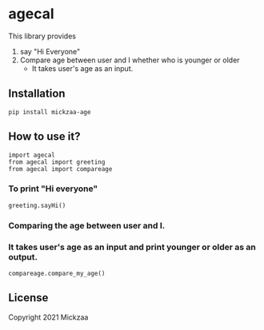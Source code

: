 # agecal
This library provides 
1. say "Hi Everyone"
2. Compare age between user and I whether who is younger or older
   - It takes user's age as an input.

## Installation
```pip install mickzaa-age```

## How to use it?
```import agecal```<br />
```from agecal import greeting```<br />
```from agecal import compareage```<br />

### To print "Hi everyone"
```greeting.sayHi()``` 

### Comparing the age between user and I. 
### It takes user's age as an input and print younger or older as an output.
```compareage.compare_my_age()``` 

## License
Copyright 2021 Mickzaa